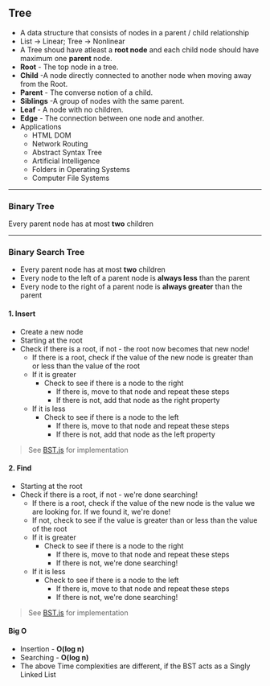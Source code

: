 ## Tree

- A data structure that consists of nodes in a parent / child relationship
- List -> Linear; Tree -> Nonlinear
- A Tree shoud have atleast a **root node** and each child node should have maximum one **parent** node.
- **Root** - The top node in a tree.
- **Child** -A node directly connected to another node when moving away from the Root.
- **Parent** - The converse notion of a child.
- **Siblings** -A group of nodes with the same parent.
- **Leaf** - A node with no children.
- **Edge** - The connection between one node and another.
- Applications
  - HTML DOM
  - Network Routing
  - Abstract Syntax Tree
  - Artificial Intelligence
  - Folders in Operating Systems
  - Computer File Systems

---

### Binary Tree

Every parent node has at most **two** children

---

### Binary Search Tree

- Every parent node has at most **two** children
- Every node to the left of a parent node is **always less** than the parent
- Every node to the right of a parent node is **always greater** than the parent

#### 1. Insert

- Create a new node
- Starting at the root
- Check if there is a root, if not - the root now becomes that new node!
  - If there is a root, check if the value of the new node is greater than or less than the value of the root
  - If it is greater
    - Check to see if there is a node to the right
      - If there is, move to that node and repeat these steps
      - If there is not, add that node as the right property
  - If it is less
    - Check to see if there is a node to the left
      - If there is, move to that node and repeat these steps
      - If there is not, add that node as the left property

> See [BST.js](BST.js) for implementation

#### 2. Find

- Starting at the root
- Check if there is a root, if not - we're done searching!
  - If there is a root, check if the value of the new node is the value we are looking for. If we found it, we're done!
  - If not, check to see if the value is greater than or less than the value of the root
  - If it is greater
    - Check to see if there is a node to the right
      - If there is, move to that node and repeat these steps
      - If there is not, we're done searching!
  - If it is less
    - Check to see if there is a node to the left
      - If there is, move to that node and repeat these steps
      - If there is not, we're done searching!

> See [BST.js](BST.js) for implementation

#### Big O

- Insertion - **O(log n)**
- Searching - **O(log n)**
- The above Time complexities are different, if the BST acts as a Singly Linked List
